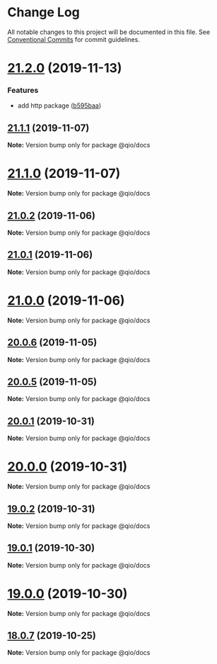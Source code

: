 # Change Log

All notable changes to this project will be documented in this file.
See [Conventional Commits](https://conventionalcommits.org) for commit guidelines.

# [21.2.0](https://github.com/tusharmath/qio/compare/v21.1.3...v21.2.0) (2019-11-13)


### Features

* add http package ([b595baa](https://github.com/tusharmath/qio/commit/b595baa2c5448daa357ccb6d4a13f6a816fa7223))





## [21.1.1](https://github.com/tusharmath/qio/compare/v21.1.0...v21.1.1) (2019-11-07)

**Note:** Version bump only for package @qio/docs





# [21.1.0](https://github.com/tusharmath/qio/compare/v21.0.2...v21.1.0) (2019-11-07)

**Note:** Version bump only for package @qio/docs





## [21.0.2](https://github.com/tusharmath/qio/compare/v21.0.1...v21.0.2) (2019-11-06)

**Note:** Version bump only for package @qio/docs





## [21.0.1](https://github.com/tusharmath/qio/compare/v21.0.0...v21.0.1) (2019-11-06)

**Note:** Version bump only for package @qio/docs





# [21.0.0](https://github.com/tusharmath/qio/compare/v20.0.6...v21.0.0) (2019-11-06)

**Note:** Version bump only for package @qio/docs





## [20.0.6](https://github.com/tusharmath/qio/compare/v20.0.5...v20.0.6) (2019-11-05)

**Note:** Version bump only for package @qio/docs





## [20.0.5](https://github.com/tusharmath/qio/compare/v20.0.4...v20.0.5) (2019-11-05)

**Note:** Version bump only for package @qio/docs





## [20.0.1](https://github.com/tusharmath/qio/compare/v20.0.0...v20.0.1) (2019-10-31)

**Note:** Version bump only for package @qio/docs





# [20.0.0](https://github.com/tusharmath/qio/compare/v19.0.2...v20.0.0) (2019-10-31)

**Note:** Version bump only for package @qio/docs





## [19.0.2](https://github.com/tusharmath/qio/compare/v19.0.1...v19.0.2) (2019-10-31)

**Note:** Version bump only for package @qio/docs





## [19.0.1](https://github.com/tusharmath/qio/compare/v19.0.0...v19.0.1) (2019-10-30)

**Note:** Version bump only for package @qio/docs





# [19.0.0](https://github.com/tusharmath/qio/compare/v18.0.7...v19.0.0) (2019-10-30)

**Note:** Version bump only for package @qio/docs





## [18.0.7](https://github.com/tusharmath/qio/compare/v18.0.6...v18.0.7) (2019-10-25)

**Note:** Version bump only for package @qio/docs
